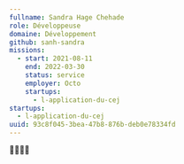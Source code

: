 ```yaml
---
fullname: Sandra Hage Chehade
role: Développeuse
domaine: Développement
github: sanh-sandra
missions:
  - start: 2021-08-11
    end: 2022-03-30
    status: service
    employer: Octo
    startups:
      - l-application-du-cej
startups:
  - l-application-du-cej
uuid: 93c8f045-3bea-47b8-876b-deb0e78334fd
---
```

👩‍💻👩‍💻